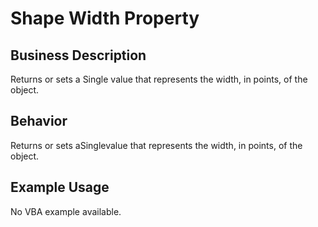 # Shape Width Property

## Business Description
Returns or sets a Single value that represents the width, in points, of the object.

## Behavior
Returns or sets aSinglevalue that represents the width, in points, of the object.

## Example Usage
No VBA example available.